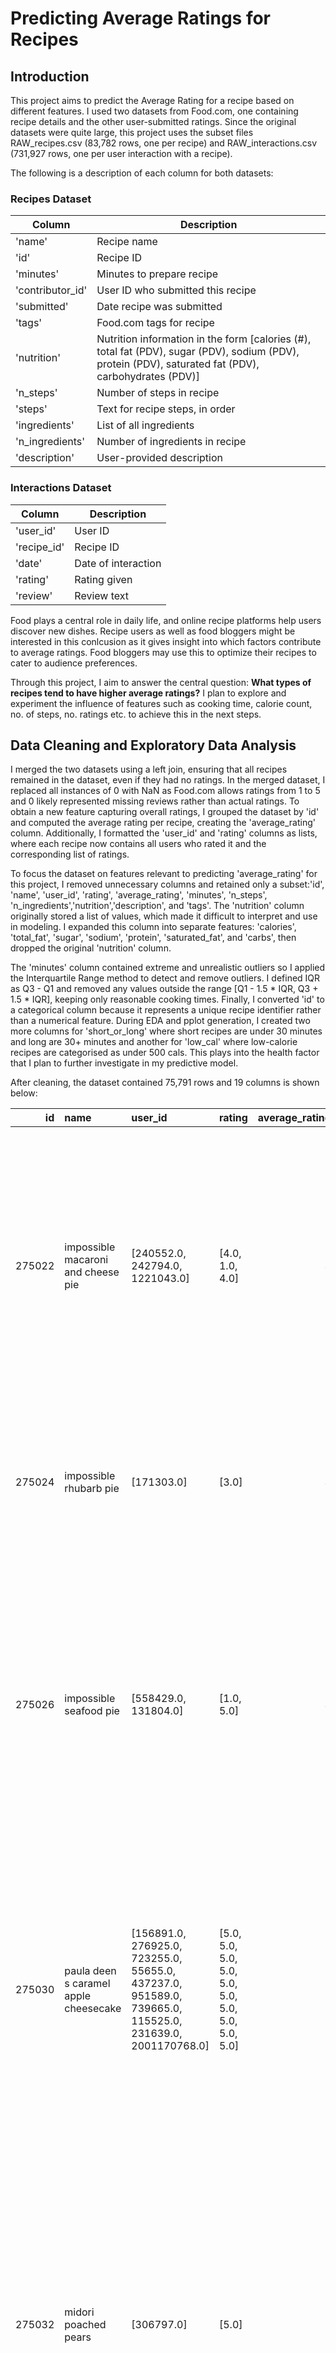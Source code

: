 # Predicting Average Ratings for Recipes

## Introduction
This project aims to predict the Average Rating for a recipe based on different features. I used two datasets from Food.com, one containing recipe details and the other user-submitted ratings. Since the original datasets were quite large, this project uses the subset files RAW_recipes.csv (83,782 rows, one per recipe) and RAW_interactions.csv (731,927 rows, one per user interaction with a recipe). 

The following is a description of each column for both datasets:

### Recipes Dataset

| Column         | Description  |
|---------------|-------------|
| 'name'        | Recipe name |
| 'id'          | Recipe ID   |
| 'minutes'     | Minutes to prepare recipe |
| 'contributor_id' | User ID who submitted this recipe |
| 'submitted'   | Date recipe was submitted |
| 'tags'        | Food.com tags for recipe |
| 'nutrition'   | Nutrition information in the form [calories (#), total fat (PDV), sugar (PDV), sodium (PDV), protein (PDV), saturated fat (PDV), carbohydrates (PDV)] |
| 'n_steps'     | Number of steps in recipe |
| 'steps'       | Text for recipe steps, in order |
| 'ingredients'     | List of all ingredients |
| 'n_ingredients'     | Number of ingredients in recipe |
| 'description' | User-provided description |

### Interactions Dataset


| Column       | Description                |
|-------------|----------------------------|
| 'user_id'   | User ID                     |
| 'recipe_id' | Recipe ID                   |
| 'date'      | Date of interaction         |
| 'rating'    | Rating given                |
| 'review'    | Review text                 |


Food plays a central role in daily life, and online recipe platforms help users discover new dishes. Recipe users as well as food bloggers might be interested in this conlcusion as it gives insight into which factors contribute to average ratings. Food bloggers may use this to optimize their recipes to cater to audience preferences. 

Through this project, I aim to answer the central question: **What types of recipes tend to have higher average ratings?** I plan to explore and experiment the influence of features such as cooking time, calorie count, no. of steps, no. ratings etc. to achieve this in the next steps.



## Data Cleaning and Exploratory Data Analysis

I merged the two datasets using a left join, ensuring that all recipes remained in the dataset, even if they had no ratings. In the merged dataset, I replaced all instances of 0 with NaN as Food.com allows ratings from 1 to 5 and 0 likely represented missing reviews rather than actual ratings. To obtain a new feature capturing overall ratings, I grouped the dataset by 'id' and computed the average rating per recipe, creating the 'average_rating' column. Additionally, I formatted the 'user_id' and 'rating' columns as lists, where each recipe now contains all users who rated it and the corresponding list of ratings.

To focus the dataset on features relevant to predicting 'average_rating' for this project, I removed unnecessary columns and retained only a subset:'id', 'name', 'user_id', 'rating', 'average_rating', 'minutes', 'n_steps', 'n_ingredients','nutrition','description', and 'tags'. The 'nutrition' column originally stored a list of values, which made it difficult to interpret and use in modeling. I expanded this column into separate features: 'calories', 'total_fat', 'sugar', 'sodium', 'protein', 'saturated_fat', and 'carbs', then dropped the original 'nutrition' column.

The 'minutes' column contained extreme and unrealistic outliers so I applied the Interquartile Range method to detect and remove outliers. I defined IQR as Q3 - Q1 and removed any values outside the range [Q1 - 1.5 * IQR, Q3 + 1.5 * IQR], keeping only reasonable cooking times. Finally, I converted 'id' to a categorical column because it represents a unique recipe identifier rather than a numerical feature. During EDA and pplot generation, I created two more columns for 'short_or_long' where short recipes are under 30 minutes and long are 30+ minutes and another for 'low_cal' where low-calorie recipes are categorised as under 500 cals. This plays into the health factor that I plan to further investigate in my predictive model.

After cleaning, the dataset contained 75,791 rows and 19 columns is shown below:


|     id | name                                  | user_id                                                                                                 | rating                                             |   average_rating |   minutes |   n_steps |   n_ingredients | description                                                                                                                                                                                                                      | tags                                                                                                                                                                                                                                                                                                                                    |   calories |   total_fat |   sugar |   sodium |   protein |   saturated_fat |   carbs | low_cal   | short_or_long    |
|-------:|:--------------------------------------|:--------------------------------------------------------------------------------------------------------|:---------------------------------------------------|-----------------:|----------:|----------:|----------------:|:---------------------------------------------------------------------------------------------------------------------------------------------------------------------------------------------------------------------------------|:----------------------------------------------------------------------------------------------------------------------------------------------------------------------------------------------------------------------------------------------------------------------------------------------------------------------------------------|-----------:|------------:|--------:|---------:|----------:|----------------:|--------:|:----------|:-----------------|
| 275022 | impossible macaroni and cheese pie    | [240552.0, 242794.0, 1221043.0]                                                                         | [4.0, 1.0, 4.0]                                    |                3 |        50 |        11 |               7 | one of my mom's favorite bisquick recipes. this brings back memories!                                                                                                                                                            | ['60-minutes-or-less', 'time-to-make', 'course', 'main-ingredient', 'preparation', 'main-dish', 'eggs-dairy', 'pasta', 'easy', 'cheese', 'dietary', 'high-calcium', 'high-in-something', 'pasta-rice-and-grains', 'elbow-macaroni']                                                                                                     |      386.1 |          34 |       7 |       24 |        41 |              62 |       8 | True      | Short (<30 mins) |
| 275024 | impossible rhubarb pie                | [171303.0]                                                                                              | [3.0]                                              |                3 |        55 |         6 |               8 | a childhood favorite of mine. my mom loved it because it cut down on how much time to make it.                                                                                                                                   | ['60-minutes-or-less', 'time-to-make', 'course', 'preparation', 'healthy', 'pies-and-tarts', 'desserts', 'pies', 'dietary']                                                                                                                                                                                                             |      377.1 |          18 |     208 |       13 |        13 |              30 |      20 | True      | Short (<30 mins) |
| 275026 | impossible seafood pie                | [558429.0, 131804.0]                                                                                    | [1.0, 5.0]                                         |                3 |        45 |         7 |               9 | this is an oldie but a goodie. mom's stand by for company. good enough for us on a special occasion or if company came over!                                                                                                     | ['60-minutes-or-less', 'time-to-make', 'course', 'main-ingredient', 'preparation', 'very-low-carbs', 'main-dish', 'eggs-dairy', 'seafood', 'crab', 'cheese', 'dietary', 'low-sodium', 'low-calorie', 'low-carb', 'low-in-something', 'shellfish']                                                                                       |      326.6 |          30 |      12 |       27 |        37 |              51 |       5 | True      | Short (<30 mins) |
| 275030 | paula deen s caramel apple cheesecake | [156891.0, 276925.0, 723255.0, 55655.0, 437237.0, 951589.0, 739665.0, 115525.0, 231639.0, 2001170768.0] | [5.0, 5.0, 5.0, 5.0, 5.0, 5.0, 5.0, 5.0, 5.0, 5.0] |                5 |        45 |        11 |               9 | thank you paula deen!  hubby just happened to be watching with me one day when she made these and it will always be requested in our home!  it's very easy to make and such a fun twist on a plain cheesecake.  it's a must try! | ['60-minutes-or-less', 'time-to-make', 'course', 'preparation', 'occasion', 'desserts', 'cheesecake', 'gifts', 'taste-mood', 'sweet']                                                                                                                                                                                                   |      577.7 |          53 |     149 |       19 |        14 |              67 |      21 | False     | Short (<30 mins) |
| 275032 | midori poached pears                  | [306797.0]                                                                                              | [5.0]                                              |                5 |        25 |         8 |               9 | the green colour looks fabulous and the taste is heavenly. serve with a raspberry coulis. keep enough rind of the orange and lemon for garnish.                                                                                  | ['lactose', '30-minutes-or-less', 'time-to-make', 'course', 'main-ingredient', 'cuisine', 'preparation', 'occasion', 'south-west-pacific', 'desserts', 'fruit', 'australian', 'easy', 'beginner-cook', 'dinner-party', 'summer', 'dietary', 'gluten-free', 'seasonal', 'egg-free', 'free-of-something', 'pears', 'taste-mood', 'sweet'] |      386.9 |           0 |     347 |        0 |         1 |               0 |      33 | True      | Short (<30 mins) |

The final cleaned dataset is then used for exploratory data analysis and predictive modeling in the next steps.

I then moved onto univariate analysis. Below is the distribution for the 'average_rating' column:

<iframe
  src="assets/rating_distribution.html"
  width="800"
  height="600"
  frameborder="0"
></iframe>

The distribution of average ratings is heavily skewed towards 5-star ratings, indicating a strong positivity bias in user feedback. This suggests that users are more likely to rate a recipe when they have a positive experience, which is observed in past research as well. It's due several factors including Acquisition-led selection bias where ratings come from purchasers who are already have favourable attitude towards the recipe, Social influence bias where new raters to be influenced by existing high ratings and Under-reporting bias which states results in extreme experiences (either very positive or negative) are more likely to be reported, often skewing ratings towards positivity.

By analyising, cooking time and average ratings, I found no **strong** correlation as high ratings appear across all cooking durations. However, recipes with shorter cooking times seem to have a higher concentration of 4+ star ratings, suggesting that users may prefer recipes that are quicker and easier to prepare.


<iframe
  src="assets/rating_vs_time.html"
  width="800"
  height="600"
  frameborder="0"
></iframe>

The pivot table shows the relationship between number of steps, cooking time, and average ratings. Recipes with fewer steps (0-5) tend to have the highest ratings (4.68), especially for very short (0-15 min) and long (61-120 min) cooking times, suggesting that users favor simpler recipes but also appreciate well-executed complex ones.

| n_steps   |    0-15 |   16-30 |   31-60 |   61-120 |
|:----------|--------:|--------:|--------:|---------:|
| 0-5       | 4.68486 | 4.5957  | 4.58659 |  4.61725 |
| 6-10      | 4.65396 | 4.62428 | 4.59882 |  4.62777 |
| 11-20     | 4.6336  | 4.63392 | 4.61208 |  4.62832 |
| 21+       | 4.63171 | 4.6821  | 4.64464 |  4.63185 |


## Assessment of Missingness

I believe the missingness in rating may be Not Missing At Random (NMAR). If users choose not to rate a recipe because they had a neutral or negative experience, the missing values depend on the unobserved reason for non-response rather than another recorded variable. This suggests NMAR because the missingness itself is related to the underlying (but uncollected) sentiment toward the recipe which may also be impacted by user bias. To determine if the missingness is instead Missing At Random (MAR), we would need additional data. If missingness can be explained by reaons such as user engagement metrics where a user viewed or saved the recipe but didn’t rate it, it would be MAR.


I conducted  missingness permutation tests to determine if the missing values in 'average_rating' depend on other columns such as 'minutes','n_steps', or 'recipe_id'. The results show extremely low p-values for minutes and n_steps (0.000999000999000999), indicating that missingness in 'average_rating' is not random but depends on these columns. This suggests that longer or more complex recipes might be more likely to have missing ratings. However, the test for recipe_id suggests that missingness is independent of the recipe identifier. 




The embedded empirical distribution plot visualizes the test statistic for missingness in n_steps. The observed test statistic, marked by the red dashed line, falls far outside the bulk of the empirical distribution, reinforcing the conclusion that missingness is not random and is significantly related to n_steps


## Hypothesis Testing

Given that health-conscious consumers may prefer lower-calorie recipes, calorie content could influence ratings. By randomly shuffling the calorie labels and comparing the observed difference to a null distribution, I aim to analyse whether any association is statistically significant.

Null Hypothesis (H₀): The average rating of recipes does not differ significantly between low-calorie and non-low-calorie recipes.

Alternative Hypothesis (H₁): The average rating of recipes differs significantly between low-calorie and non-low-calorie recipes.

Test Statistic: difference in mean average ratings between the two groups.

Significance Level: significance level (α) is set at 0.05.

Observed Difference in Ratings: 0.0053

P-value: 0.325

Since the p-value (0.325) is much greater than the significance level (0.05), we fail to reject the null hypothesis. This suggests that there is *no strong statistical evidence* that average ratings differ between low-calorie and non-low-calorie recipes.  However, this does not rule out the possibility of a non-linear relationship that the test fails to capture.

## Framing a Prediction Problem

Through this project, I aim to predict our **target variable 'average_rating'** for a recipe using a **regression model** based on other features of the recipe to better understand user preferences. At the time of prediction, we would have access to all columns of the cleaned dataframe so we can use the relevant features like cooking time, no. of steps, calorie range, ingredients etc. However, if a recipe does not have any interactions, we would have to limit to only using recipe specific features and exclude factors like no. of ratings for a recipe.

To evaluate the model's performance, we use Root Mean Squared Error (RMSE) and R² (coefficient of determination). RMSE quantifies the average prediction error, penalizing larger deviations, making it useful for assessing how close the predicted ratings are to actual values. A lower RMSE indicates better predictive accuracy. R² measures how well the model explains variance in the ratings, with values closer to 1 indicating a stronger fit. Using both metrics provides a more comprehensive evaluation—RMSE highlights absolute error magnitude, while R² indicates the proportion of variability captured by the model.

## Baseline Model

My basline model is a linear regression that predicts average recipe ratings using three quantitative features: minutes, n_ingredients, and n_steps. Since all features are numerical, no encoding was needed. The numerical features are standardized using StandardScaler, which centers them by subtracting the mean and scales them to unit variance, ensuring comparable scales.

The model’s performance is evaluated using RMSE (Training RMSE: 0.2770, Testing RMSE: 0.2849) and R² (Training R²: 0.2027, Testing R²: 0.1725). While the RMSE is relatively low, the low R² suggests that the model does not explain much of the variation in ratings. This indicates that factors beyond cooking time, ingredients, and steps—such as user preferences or recipe content—likely influence ratings. To improve the model, I could explore non-linear relationships, additional features, or different modeling approaches to increase R².


## Final Model

To improve my model, I introduced and experimented with the following new features:

1. 'complexity_ratio': computed as cooking time (minutes)/ no. of steps
However, this didn't seem to improve the model so I changed the definition of the complexity_ratio=cooking time/ no. of ingredients. This captures the complexity of recipes as some may be perceived as 'quick and easy' if its a short, minimal ingredient recipe.

2. 'recipe_age': current year-year of recipe submission

3. 'low_cal': encoded categorical variable to binary (dropped later)

I also included categorical variable, Tags (OneHotEncoded): Categorical representation of recipe attributes. 

Using a RandomForestRegressor with GridSearchCV for hyperparameter tuning:
    n_estimators: [100, 200]
    max_depth: [5, 7]
    min_samples_split: [2, 5]
    Preprocessing:
    StandardScaler for numerical features.
    OneHotEncoder for categorical features.

Howevr, the results (Testing RMSE: ~0.6339, Testing R²: ~0.0001) showed that this model is significantly worse than my baseline model.

The next iteration model predicts the average recipe rating using a RandomForestRegressor. The features included are recipe_age (years since submission), complexity_ratio (minutes per step) tags (encoded based on frequency), low_cal (binary feature indicating if calories are less than 500).
The data is preprocessed using StandardScaler for numerical features and FunctionTransformer for the binary low-calorie feature. Hyperparameters for the RandomForestRegressor are set with max_depth=5, min_samples_split=10, and n_estimators=200

Training RMSE: 0.6331, Testing RMSE: 0.6327
Training R²: 0.0091, Testing R²: 0.0039


## Fairness Analysis